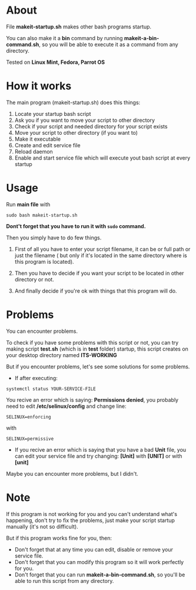 # About
File **makeit-startup.sh** makes other bash programs startup.

You can also make it a **bin** command by running **makeit-a-bin-command.sh**, so you will be able to execute it as a command from any directory.

Tested on **Linux Mint, Fedora, Parrot OS**
# How it works
The main program (makeit-startup.sh) does this things:

1. Locate your startup bash script
2. Ask you if you want to move your script to other directory
3. Check if your script and needed directory for your script exists
4. Move your script to other directory (if you want to)
5. Make it executable
6. Create and edit service file
7. Reload daemon
8. Enable and start service file which will execute yout bash script at every startup

# Usage
Run **main file** with
```
sudo bash makeit-startup.sh
```

**Dont't forget that you have to run it with `sudo` command.**

Then you simply have to do few things.

1. First of all you  have to enter your script filename, it can be or full path or just the filename ( but only if it's located in the same directory where is this program is located).

2. Then you have to decide if you want your script to be located in other directory or not.

3. And finally decide if you're ok with things that this program will do.

# Problems
You can encounter problems.

To check if you have some problems with this script or not, you can try making script **test.sh** (which is in **test** folder) startup, this script creates on your desktop  directory named **ITS-WORKING**

But if you encounter problems, let's see some solutions for some problems.

- If after executing: 
```
systemctl status YOUR-SERVICE-FILE
```
You recive an error which is saying: **Permissions denied**, you probably need to edit **/etc/selinux/config** and change line:
```
SELINUX=enforcing 
```
with
```
SELINUX=permissive
```

- If you recive an error which is saying that you have a bad **Unit** file, you can edit your service file and try changing:
**[Unit]** with **[UNIT]** or with **[unit]**

Maybe you can encounter more problems, but I didn't.

# Note
If this program is not working for you and you can't understand what's happening, don't try to fix the problems, just make your script startup manually (it's not so difficult).

But if this program works fine for you, then:
- Don't forget that at any time you can edit, disable or remove your service file.
- Don't forget that you can modify this program so it will work perfectly for you.
- Don't forget that you can run **makeit-a-bin-command.sh**, so you'll be able to run this script from any directory.
